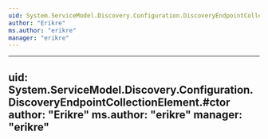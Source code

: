 ```yaml
---
uid: System.ServiceModel.Discovery.Configuration.DiscoveryEndpointCollectionElement
author: "Erikre"
ms.author: "erikre"
manager: "erikre"
---
```


---
uid: System.ServiceModel.Discovery.Configuration.DiscoveryEndpointCollectionElement.#ctor
author: "Erikre"
ms.author: "erikre"
manager: "erikre"
---
